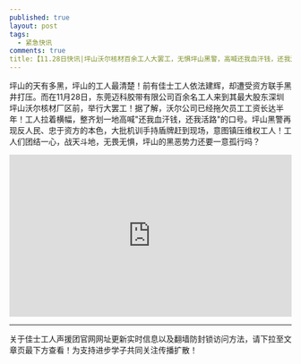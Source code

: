 ```yaml
---
published: true
layout: post
tags: 
  - 紧急快讯
comments: true
title:【11.28日快讯|坪山沃尔核材百余工人大罢工，无惧坪山黑警，高喊还我血汗钱，还我活路！】
---
```


坪山的天有多黑，坪山的工人最清楚！前有佳士工人依法建辉，却遭受资方联手黑井打压。而在11月28日，东莞迈科胶带有限公司百余名工人来到其最大股东深圳坪山沃尔核材厂区前，举行大罢工！据了解，沃尔公司已经拖欠员工工资长达半年！工人拉着横幅，整齐划一地高喊"还我血汗钱，还我活路"的口号。坪山黑警再现反人民、忠于资方的本色，大批机训手持盾牌赶到现场，意图镇压维权工人！工人们团结一心，战天斗地，无畏无惧，坪山的黑恶势力还要一意孤行吗？

<div style="width: 100%; height: 0px; position: relative; padding-bottom: 57.508%;"><iframe src="https://streamable.com/s/ms78p/zdkhxd" frameborder="0" width="100%" height="100%" allowfullscreen style="width: 100%; height: 100%; position: absolute;"></iframe></div>

---
关于佳士工人声援团官网网址更新实时信息以及翻墙防封锁访问方法，请下拉至文章页最下方查看！为支持进步学子共同关注传播扩散！
